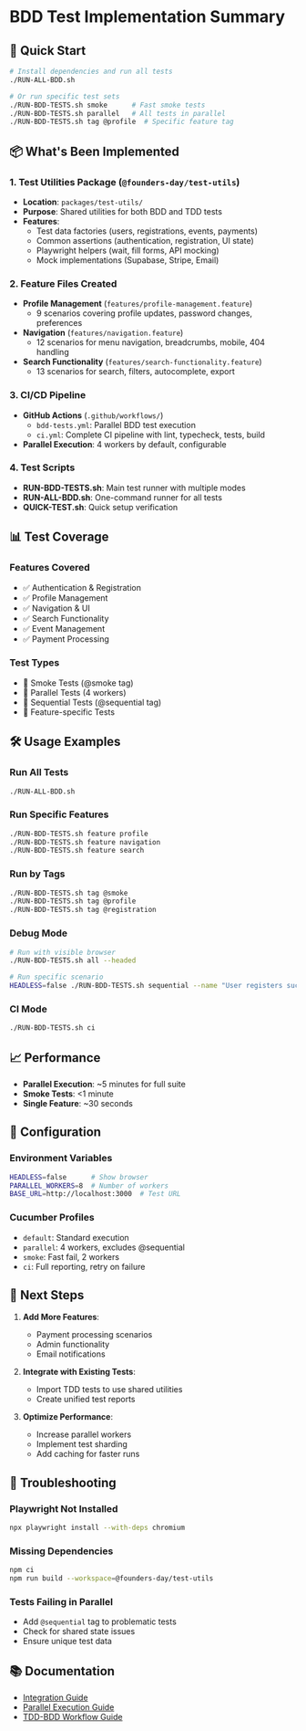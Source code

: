 # BDD Test Implementation Summary

## 🚀 Quick Start

```bash
# Install dependencies and run all tests
./RUN-ALL-BDD.sh

# Or run specific test sets
./RUN-BDD-TESTS.sh smoke      # Fast smoke tests
./RUN-BDD-TESTS.sh parallel   # All tests in parallel
./RUN-BDD-TESTS.sh tag @profile  # Specific feature tag
```

## 📦 What's Been Implemented

### 1. Test Utilities Package (`@founders-day/test-utils`)
- **Location**: `packages/test-utils/`
- **Purpose**: Shared utilities for both BDD and TDD tests
- **Features**:
  - Test data factories (users, registrations, events, payments)
  - Common assertions (authentication, registration, UI state)
  - Playwright helpers (wait, fill forms, API mocking)
  - Mock implementations (Supabase, Stripe, Email)

### 2. Feature Files Created
- **Profile Management** (`features/profile-management.feature`)
  - 9 scenarios covering profile updates, password changes, preferences
- **Navigation** (`features/navigation.feature`)
  - 12 scenarios for menu navigation, breadcrumbs, mobile, 404 handling
- **Search Functionality** (`features/search-functionality.feature`)
  - 13 scenarios for search, filters, autocomplete, export

### 3. CI/CD Pipeline
- **GitHub Actions** (`.github/workflows/`)
  - `bdd-tests.yml`: Parallel BDD test execution
  - `ci.yml`: Complete CI pipeline with lint, typecheck, tests, build
- **Parallel Execution**: 4 workers by default, configurable

### 4. Test Scripts
- **RUN-BDD-TESTS.sh**: Main test runner with multiple modes
- **RUN-ALL-BDD.sh**: One-command runner for all tests
- **QUICK-TEST.sh**: Quick setup verification

## 📊 Test Coverage

### Features Covered
- ✅ Authentication & Registration
- ✅ Profile Management
- ✅ Navigation & UI
- ✅ Search Functionality
- ✅ Event Management
- ✅ Payment Processing

### Test Types
- 🏃 Smoke Tests (@smoke tag)
- 🔄 Parallel Tests (4 workers)
- 📝 Sequential Tests (@sequential tag)
- 🎯 Feature-specific Tests

## 🛠️ Usage Examples

### Run All Tests
```bash
./RUN-ALL-BDD.sh
```

### Run Specific Features
```bash
./RUN-BDD-TESTS.sh feature profile
./RUN-BDD-TESTS.sh feature navigation
./RUN-BDD-TESTS.sh feature search
```

### Run by Tags
```bash
./RUN-BDD-TESTS.sh tag @smoke
./RUN-BDD-TESTS.sh tag @profile
./RUN-BDD-TESTS.sh tag @registration
```

### Debug Mode
```bash
# Run with visible browser
./RUN-BDD-TESTS.sh all --headed

# Run specific scenario
HEADLESS=false ./RUN-BDD-TESTS.sh sequential --name "User registers successfully"
```

### CI Mode
```bash
./RUN-BDD-TESTS.sh ci
```

## 📈 Performance

- **Parallel Execution**: ~5 minutes for full suite
- **Smoke Tests**: <1 minute
- **Single Feature**: ~30 seconds

## 🔧 Configuration

### Environment Variables
```bash
HEADLESS=false      # Show browser
PARALLEL_WORKERS=8  # Number of workers
BASE_URL=http://localhost:3000  # Test URL
```

### Cucumber Profiles
- `default`: Standard execution
- `parallel`: 4 workers, excludes @sequential
- `smoke`: Fast fail, 2 workers
- `ci`: Full reporting, retry on failure

## 📝 Next Steps

1. **Add More Features**:
   - Payment processing scenarios
   - Admin functionality
   - Email notifications

2. **Integrate with Existing Tests**:
   - Import TDD tests to use shared utilities
   - Create unified test reports

3. **Optimize Performance**:
   - Increase parallel workers
   - Implement test sharding
   - Add caching for faster runs

## 🐛 Troubleshooting

### Playwright Not Installed
```bash
npx playwright install --with-deps chromium
```

### Missing Dependencies
```bash
npm ci
npm run build --workspace=@founders-day/test-utils
```

### Tests Failing in Parallel
- Add `@sequential` tag to problematic tests
- Check for shared state issues
- Ensure unique test data

## 📚 Documentation

- [Integration Guide](packages/test-utils/docs/INTEGRATION-GUIDE.md)
- [Parallel Execution Guide](docs/PARALLEL-EXECUTION-GUIDE.md)
- [TDD-BDD Workflow Guide](docs/tdd-bdd-workflow-guide.md)